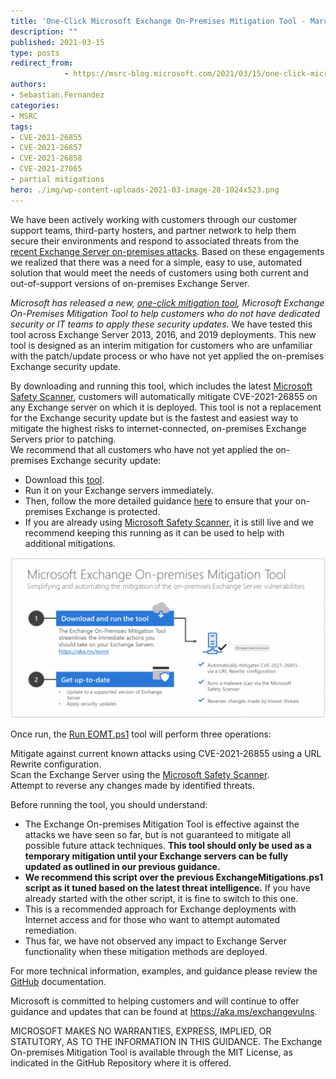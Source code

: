 ```yaml
---
title: 'One-Click Microsoft Exchange On-Premises Mitigation Tool - March 2021'
description: ""
published: 2021-03-15
type: posts
redirect_from:
            - https://msrc-blog.microsoft.com/2021/03/15/one-click-microsoft-exchange-on-premises-mitigation-tool-march-2021/
authors:
- Sebastian.Fernandez
categories:
- MSRC
tags:
- CVE-2021-26855
- CVE-2021-26857
- CVE-2021-26858
- CVE-2021-27065
- partial mitigations
hero: ./img/wp-content-uploads-2021-03-image-28-1024x523.png
---
```

<!-- wp:paragraph -->

We have been actively working with customers through our customer support teams, third-party hosters, and partner network to help them secure their environments and respond to associated threats from the [recent Exchange Server on-premises attacks](https://www.microsoft.com/security/blog/2021/03/12/protecting-on-premises-exchange-servers-against-recent-attacks/). Based on these engagements we realized that there was a need for a simple, easy to use, automated solution that would meet the needs of customers using both current and out-of-support versions of on-premises Exchange Server.

<!-- /wp:paragraph -->

<!-- wp:paragraph -->

_Microsoft has released a new, [one-click mitigation tool](https://aka.ms/eomt), Microsoft Exchange On-Premises Mitigation Tool to help customers who do not have dedicated security or IT teams to apply these security updates._ We have tested this tool across Exchange Server 2013, 2016, and 2019 deployments. This new tool is designed as an interim mitigation for customers who are unfamiliar with the patch/update process or who have not yet applied the on-premises Exchange security update.

<!-- /wp:paragraph -->

<!-- wp:paragraph -->

By downloading and running this tool, which includes the latest [Microsoft Safety Scanner](https://docs.microsoft.com/en-us/windows/security/threat-protection/intelligence/safety-scanner-download), customers will automatically mitigate CVE-2021-26855 on any Exchange server on which it is deployed. This tool is not a replacement for the Exchange security update but is the fastest and easiest way to mitigate the highest risks to internet-connected, on-premises Exchange Servers prior to patching.  
We recommend that all customers who have not yet applied the on-premises Exchange security update:

<!-- /wp:paragraph -->

<!-- wp:list -->

- Download this [tool](https://aka.ms/eomt).
- Run it on your Exchange servers immediately.
- Then, follow the more detailed guidance [here](https://msrc-blog.microsoft.com/2021/03/02/multiple-security-updates-released-for-exchange-server/) to ensure that your on-premises Exchange is protected.
- If you are already using [Microsoft Safety Scanner](https://docs.microsoft.com/en-us/windows/security/threat-protection/intelligence/safety-scanner-download), it is still live and we recommend keeping this running as it can be used to help with additional mitigations.

<!-- /wp:list -->

<!-- wp:image {"id":12990,"width":840,"height":429,"sizeSlug":"large","linkDestination":"none"} -->

![](./img/wp-content-uploads-2021-03-image-28-1024x523.png)

<!-- /wp:image -->

<!-- wp:paragraph -->

Once run, the [Run EOMT.ps1](https://aka.ms/eomt) tool will perform three operations:

<!-- /wp:paragraph -->

<!-- wp:paragraph -->

Mitigate against current known attacks using CVE-2021-26855 using a URL Rewrite configuration.  
Scan the Exchange Server using the [Microsoft Safety Scanner](https://docs.microsoft.com/en-us/windows/security/threat-protection/intelligence/safety-scanner-download).  
Attempt to reverse any changes made by identified threats.

<!-- /wp:paragraph -->

<!-- wp:paragraph -->

Before running the tool, you should understand:

<!-- /wp:paragraph -->

<!-- wp:list -->

- The Exchange On-premises Mitigation Tool is effective against the attacks we have seen so far, but is not guaranteed to mitigate all possible future attack techniques. **This tool should only be used as a temporary mitigation until your Exchange servers can be fully updated as outlined in our previous guidance.**
- **We recommend this script over the previous ExchangeMitigations.ps1 script as it tuned based on the latest threat intelligence.** If you have already started with the other script, it is fine to switch to this one.
- This is a recommended approach for Exchange deployments with Internet access and for those who want to attempt automated remediation.
- Thus far, we have not observed any impact to Exchange Server functionality when these mitigation methods are deployed.

<!-- /wp:list -->

<!-- wp:paragraph -->

For more technical information, examples, and guidance please review the [GitHub](https://github.com/microsoft/CSS-Exchange/blob/main/Security/) documentation.

<!-- /wp:paragraph -->

<!-- wp:paragraph -->

Microsoft is committed to helping customers and will continue to offer guidance and updates that can be found at <https://aka.ms/exchangevulns>.

<!-- /wp:paragraph -->

<!-- wp:paragraph -->

MICROSOFT MAKES NO WARRANTIES, EXPRESS, IMPLIED, OR STATUTORY, AS TO THE INFORMATION IN THIS GUIDANCE. The Exchange On-premises Mitigation Tool is available through the MIT License, as indicated in the GitHub Repository where it is offered.

<!-- /wp:paragraph -->
